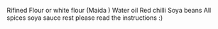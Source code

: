 Rifined Flour or white flour (Maida )
Water 
oil
Red chilli
Soya beans 
All spices 
soya sauce 
rest please read the instructions :)